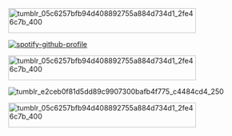 <img width="375" height="50" alt="tumblr_05c6257bfb94d408892755a884d734d1_2fe46c7b_400" src="https://github.com/user-attachments/assets/3495ba65-d494-49e7-829e-3908e871392a" />



[![spotify-github-profile](https://spotify-github-profile.kittinanx.com/api/view?uid=31rjpcorofdavo2urkpbmj4p3z3m&cover_image=true&theme=novatorem&show_offline=false&background_color=000000&interchange=false&bar_color=000000&bar_color_cover=true)](https://spotify-github-profile.kittinanx.com/api/view?uid=31rjpcorofdavo2urkpbmj4p3z3m&redirect=true)

<img width="375" height="50" alt="tumblr_05c6257bfb94d408892755a884d734d1_2fe46c7b_400" src="https://github.com/user-attachments/assets/3495ba65-d494-49e7-829e-3908e871392a" />


![tumblr_e2ceb0f81d5dd89c9907300bafb4f775_c4484cd4_250](https://github.com/user-attachments/assets/8a2f2d5f-e0d6-4dc8-91c3-20cb3b7e7de1)



<img width="375" height="50" alt="tumblr_05c6257bfb94d408892755a884d734d1_2fe46c7b_400" src="https://github.com/user-attachments/assets/3495ba65-d494-49e7-829e-3908e871392a" /> 

